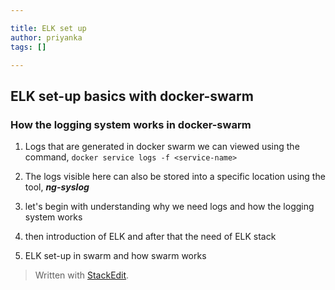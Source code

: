 ```yaml
---

title: ELK set up
author: priyanka
tags: []

---
```


## ELK set-up basics with docker-swarm

### How the logging system works in docker-swarm
1. Logs that are generated in docker swarm we can viewed using the command,
`docker service logs -f <service-name>`
1. The logs visible here can also be stored into a specific location using the tool, ***ng-syslog***

3. let's begin with understanding why we need logs and how the logging system works
4. then introduction of ELK and after that the need of ELK stack
5. ELK set-up in swarm and how swarm works
> Written with [StackEdit](https://stackedit.io/).
<!--stackedit_data:
eyJoaXN0b3J5IjpbLTE3NjIyNzQwMTgsLTEwMDIwMzIyODEsMz
U1MjA2ODA0LDExMzk5MDEyNTEsMTk4NjM3ODU2OSwyMDY3NTY0
MzMwXX0=
-->